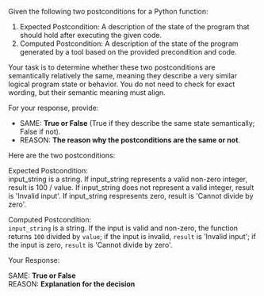 
Given the following two postconditions for a Python function:

1. Expected Postcondition: A description of the state of the program that should hold after executing the given code.
2. Computed Postcondition: A description of the state of the program generated by a tool based on the provided precondition and code.

Your task is to determine whether these two postconditions are semantically relatively the same, meaning they describe a very similar logical program state or behavior. You do not need to check for exact wording, but their semantic meaning must align.

For your response, provide:

- SAME: **True or False** (True if they describe the same state semantically; False if not).
- REASON: **The reason why the postconditions are the same or not**.

Here are the two postconditions:

Expected Postcondition:  
input_string is a string. If input_string represents a valid non-zero integer, result is 100 / value. If input_string does not represent a valid integer, result is 'Invalid input'. If input_string respresents zero, result is 'Cannot divide by zero'.

Computed Postcondition:  
`input_string` is a string. If the input is valid and non-zero, the function returns `100` divided by `value`; if the input is invalid, `result` is 'Invalid input'; if the input is zero, `result` is 'Cannot divide by zero'.

Your Response: 

SAME: **True or False**  
REASON: **Explanation for the decision**
